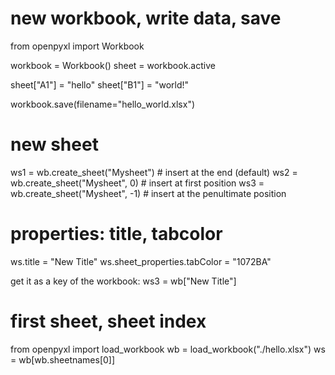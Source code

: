 # new workbook, write data, save

from openpyxl import Workbook

workbook = Workbook()
sheet = workbook.active

sheet["A1"] = "hello"
sheet["B1"] = "world!"

workbook.save(filename="hello_world.xlsx")

# new sheet
ws1 = wb.create_sheet("Mysheet") # insert at the end (default)
ws2 = wb.create_sheet("Mysheet", 0) # insert at first position
ws3 = wb.create_sheet("Mysheet", -1) # insert at the penultimate position

# properties: title, tabcolor
ws.title = "New Title"
ws.sheet_properties.tabColor = "1072BA"

get it as a key of the workbook:
ws3 = wb["New Title"]

# first sheet, sheet index
from openpyxl import load_workbook
wb = load_workbook("./hello.xlsx")
ws = wb[wb.sheetnames[0]]

